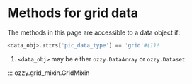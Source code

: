# Methods for grid data

The methods in this page are accessible to a data object if:

```python {.annotate}
<data_obj>.attrs['pic_data_type'] == 'grid'#(1)!
```

1.  `<data_obj>` may be either `ozzy.DataArray` or `ozzy.Dataset`

::: ozzy.grid_mixin.GridMixin